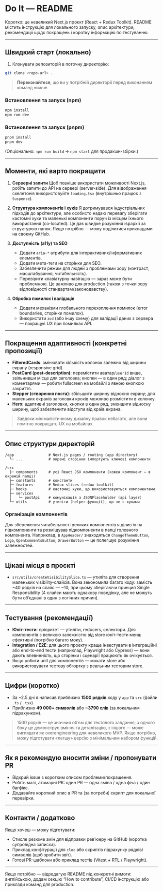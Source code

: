 
# Do It — README

Коротко: це невеликий Next.js проєкт (React + Redux Toolkit). README містить інструкцію для локального запуску, опис архітектури, рекомендації щодо покращень і коротку інформацію по тестуванню.

---

## Швидкий старт (локально)

1. Клонувати репозиторій в поточну директорію:

```bash
git clone <repo-url> .
```

> **Переконайтеся**, що ви у потрібній директорії перед виконанням команд нижче.

### Встановлення та запуск (npm)

```bash
npm install
npm run dev
```

### Встановлення та запуск (pnpm)

```bash
pnpm install
pnpm dev
```

(Опціонально: `npm run build` → `npm start` для продакшн-збірки.)

---

## Моменти, які варто покращити 

1. **Серверні запити**
   Щоб повніше використати можливості Next.js, робіть запити до API на сервері (server-side). Для відображення скелетонів використовуйте `loading.tsx` (внутрішньо працює з `Suspense`).

2. **Структура компонентів і хуків**
   Я дотримувався індустріальних підходів до архітектури, але особисто надаю перевагу зберігати кастомні хуки та маленькі компоненти поруч із місцем їхнього використання (co-located). Це дає швидке розуміння ієрархії за структурою папок. Якщо потрібно — можу поділитися прикладами на своєму GitHub.

3. **Доступність (a11y) та SEO**

    * Додати `aria-*` атрибути для інтерактивних/інформативних елементів.
    * Додати мета-теги на сторінки для SEO.
    * Забезпечити режим для людей з проблемами зору (контраст, масштабування, читабельність).
    * Перевірити клавіатурну навігацію — зараз може бути проблемною. Це важливо для production (також з точки зору відповідності стандартам/законодавству).

4. **Обробка помилок і валідація**

    * Додати механізми глобального перехоплення помилок (error boundaries, сторінки помилок).
    * Використати `zod` (або іншу схему) для валідації даних з сервера — покращує UX при помилках API.

---

## Покращення адаптивності (конкретні пропозиції)

* **FilteredCards**: змінювати кількість колонок залежно від ширини екрану (responsive grid).
* **PostCard (post-description)**: перемістити аватар/`userId` вище, звільнивши місце для заголовка; кнопки — в один ряд; діалог з коментарями — робити fullscreen на мобайлі з явною кнопкою закриття.
* **Stepper (створення поста)**: збільшити ширину відносно екрану; для маленьких екранів заголовки кроків можливо розмістити в колонку.
* **Hero**: адаптивні заголовки, кнопки в один ряд, зменшити відносну ширину, щоб забезпечити відступи від країв екрана.

> Завдяки мінімалістичному дизайну правок небагато, але вони помітно покращать UX на мобайлах.

---

## Опис структури директорій

```
/app                # Next.js pages / routing (app directory)
  └─ ...            # окремі сторінки імпортують ключові компоненти

/src
  ├─ components     # усі React JSX компоненти (кожен компонент — в окремій папці)
  ├─ constants      # константи
  ├─ features       # Redux slices (redux-toolkit)
  ├─ hooks          # кастомні хуки, що використовуються компонентами
  ├─ services
  │   └─ postApi    # комунікація з JSONPlaceholder (api layer)
  └─ utils          # утиліти (helper-функції), що не є хуками
```

### Організація компонентів

Для збереження читабельності великих компонентів я ділив їх на підкомпоненти та розміщував підкомпоненти в папці головного компонента. Наприклад, в `AppHeader/` знаходяться `ChangeThemeButton`, `Logo`, `OpenCommentsButton`, `DrawerButton` — це полегшує розуміння залежностей.

---

## Цікаві місця в проєкті

* `src/utils/createVisibilitySlice.ts` — утиліта для створення маленьких visibility-слайсів. Вона зекономила багато коду: замість \~40 рядків на слайс — \~10, при цьому зберігаючи принцип Single Responsibility (4 слайси мають однакову поведінку, але не можуть бути об’єднані в один з логічних причин).

---

## Тестування (рекомендації)

* **Юніт-тести**: пріоритет — утиліти, reducers, селектори. Для компонентів з великою залежністю від store юніт-тести менш ефективні (потрібно багато моку).
* **Integration / E2E**: для цього проєкту краще інвестувати в інтеграційні або end-to-end тести (наприклад, Playwright або Cypress) — вони дають впевненість, що сторінки і сценарії працюють як очікується.
* Якщо робити unit для компонентів — мокати store або використовувати тестову обгортку з реальним тестовим store.

---

## Цифри (коротко)

* За \~2.5 дні я написав приблизно **1500 рядків** коду у `app` та `src` (файли `.ts` / `.tsx`).
* Приблизно **49 000+ символів** або **\~3790 слів** (за локальним підрахунком).

> 1500 рядків — це значний об’єм для тестового завдання; з одного боку це демонструє вміння та деталізацію, з іншого — може виглядати як overengineering для невеликого MVP. Якщо потрібно, можу підготувати «легшу» версію з мінімальним набором функцій.

---

## Як я рекомендую вносити зміни / пропонувати PR

* Відкрий issue з коротким описом проблеми/покращення.
* Робіть малі, атомарні PR: один PR — одна зміна / одна фіча / один багфікс.
* Додавайте короткий опис в PR та (за потреби) скрипт для локальної перевірки.

---

## Контакти / додатково

Якщо хочеш — можу підготувати:

* Стисле резюме змін для відправки рев’юеру на GitHub (коротка супровідна записка).
* Приклад конфігурації для `cloc` або скриптів підрахунку рядків/символів (щоб зробити звіт).
* Готові PR-шаблони або приклад тестів (Vitest + RTL / Playwright).

---

Якщо потрібно — відредагую README під конкретні вимоги: англійською, додам секцію “How to contribute”, CI/CD інструкцію або приклади команд для production.

